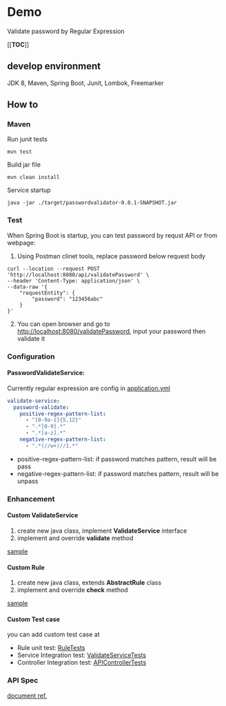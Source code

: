 # Demo

Validate password by Regular Expression

[[__TOC__]]

## develop environment
JDK 8, Maven, Spring Boot, Junit, Lombok, Freemarker

## How to
### Maven
Run junit tests
```
mvn test
```

Build jar file
```
mvn clean install
```

Service startup
```
java -jar ./target/passwordvalidator-0.0.1-SNAPSHOT.jar
```

### Test
When Spring Boot is startup, you can test password by requst API or from webpage:

1. Using Postman clinet tools, replace password below request body
```shell
curl --location --request POST 'http://localhost:8080/api/validatePassword' \
--header 'Content-Type: application/json' \
--data-raw '{
    "requestEntity": {
        "password": "123456abc"
    }
}'
```

2. You can open browser and go to [http://localhost:8080/validatePassword](http://localhost:8080/validatePassword), input your password then validate it

### Configuration

#### PasswordValidateService:
Currently regular expression are config in [application.yml](./src/main/resources/application.yml)
```yaml
validate-service:
  password-validate:
    positive-regex-pattern-list:
      - "[0-9a-z]{5,12}"
      - ".*[0-9].*"
      - ".*[a-z].*"
    negative-regex-pattern-list:
      - ".*(//w+)//1.*"
```
- positive-regex-pattern-list: if password matches pattern, result will be pass
- negative-regex-pattern-list: if password matches pattern, result will be unpass

### Enhancement
#### Custom ValidateService

1. create new java class, implement **ValidateService** interface
2. implement and override **validate** method

[sample](./src/main/java/com/innova/passwordvalidator/service/impl/SampleValidateService.java)

#### Custom Rule

1. create new java class, extends **AbstractRule** class
2. implement and override **check** method

[sample](./src/main/java/com/innova/passwordvalidator/rule/AbstractRule.java)

#### Custom Test case

you can add custom test case at
- Rule unit test: [RuleTests](./src/test/java/com/innova/passwordvalidator/rule/RuleTests.java)
- Service Integration test: [ValidateServiceTests](./src/test/java/com/innova/passwordvalidator/service/ValidateServiceTests.java)
- Controller Integration test: [APIControllerTests](./src/test/java/com/innova/passwordvalidator/controller/APIControllerTests.java)

### API Spec
[document ref.](./API-SPEC.md)
